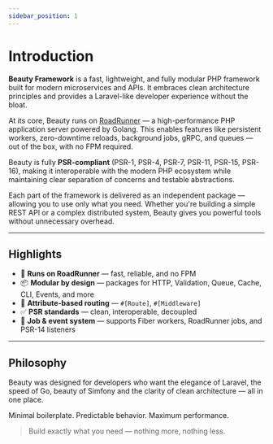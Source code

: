 ```yaml
---
sidebar_position: 1
---
```


# Introduction

**Beauty Framework** is a fast, lightweight, and fully modular PHP framework built for modern microservices and APIs. It embraces clean architecture principles and provides a Laravel-like developer experience without the bloat.

At its core, Beauty runs on [RoadRunner](https://roadrunner.dev) — a high-performance PHP application server powered by Golang. This enables features like persistent workers, zero-downtime reloads, background jobs, gRPC, and queues — out of the box, with no FPM required.

Beauty is fully **PSR-compliant** (PSR-1, PSR-4, PSR-7, PSR-11, PSR-15, PSR-16), making it interoperable with the modern PHP ecosystem while maintaining clear separation of concerns and testable abstractions.

Each part of the framework is delivered as an independent package — allowing you to use only what you need. Whether you're building a simple REST API or a complex distributed system, Beauty gives you powerful tools without unnecessary overhead.

---

## Highlights

* 🚀 **Runs on RoadRunner** — fast, reliable, and no FPM
* 📦 **Modular by design** — packages for HTTP, Validation, Queue, Cache, CLI, Events, and more
* 📜 **Attribute-based routing** — `#[Route]`, `#[Middleware]`
* ✅ **PSR standards** — clean, interoperable, decoupled
* 🔄 **Job & event system** — supports Fiber workers, RoadRunner jobs, and PSR-14 listeners

---

## Philosophy

Beauty was designed for developers who want the elegance of Laravel, the speed of Go, beauty of Simfony and the clarity of clean architecture — all in one place.

Minimal boilerplate. Predictable behavior. Maximum performance.

> Build exactly what you need — nothing more, nothing less.
